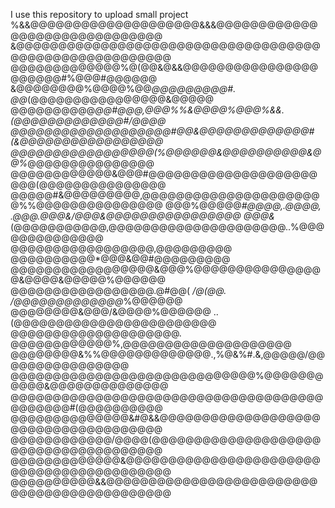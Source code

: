 I use this repository to upload small project
%&&@@@@@@@@@@@@@@@@@@@@&&&@@@@@@@@@@@@@@@@@@@@@@@@@@@@@@
&@@@@@@@@@@@@@@@@@@@@@@@@@@@@@@@@@@@@@@@@@@@@@@@@@@@@@@@
@@@@@@@@@@@@@%@(@@&@&&@@@@@@@@@@@@@@@@@@@@@@#%@@@#@@@@@@
&@@@@@@@@%@@@@%@@*@@@@@@@@@#. @@*(@@@@@@@@@@@@@@@@&@@@@@
@@@@@@@@@@*@@#@@@,@@@%%&@@@@%@@@%&&.(@@@@@@@@@@@@@#/@@@@
@@@@@@@@@@@@@@@@@@@#@@&@@@@@@@@@@@@@#(&@@@@@@@@@@@@@@@@@
@@@@@@@@@@@@@@@@@(%@@@@@@&@@@@@@@@@@&@@%*@@@@@@@@@@@@@@@
@@@@@@@@@@@@&@@@#@@@@@@@@@@@@@@@@@@@@@@@(@@@@@@@@@@@@@@@
@@@@@#&@@@@@@@@@,@@@@@@@@@@@@@@@@@@@@@@%%@@@@@@@@@@@@@@@
@@@%@@@@@*#@@@@,.@@@@,    .@@@.@@@&/@@@&@@@@@@@@@@@@@@@@
@@@&*(@@@@@@@@@@@,@@@@@@@@@@@@@@@@@@@@@..%@@@@@@@@@@@@@@
@@@@@@@@@@@@@@@@@,@@@@@@@@@  @@@@@@@@@@*@@@&@@#@@@@@@@@@
@@@@@@@@@@@@@@@@@&@@@%@@@@@@@@@@@@@@@@&@@@@&@@@@@%@@@@@@
@@@@@@@@@@@@@@@@@.@#@@(  */@(@@.  /@@@@@@@@@@@@@*%@@@@@@
@@@@@@@@&@@@/&@@@@%@@@@@@    ..(@@@@@@@@@@@@@@@@@@@@@@@@
@@@@@@@@@@@@@@@@@@@@. @@@@@@@@@@@@%,@@@@@@@@@@@@@@@@@@@@
@@@@@@@@&%%@@@@@@@@@@@@@.,%@&%#.&,@@@@@/@@@@@@@@@@@@@@@@
@@@@@@@@@@@@@@@@@@@@@@@@@@@@@%@@@@@@@@@@@&@@@@@@@@@@@@@@
@@@@@@@@@@@@@@@@@@@@@@@@@@@@@@@@@@@@@@@@@@@@#(@@@@@@@@@@
@@@@@@@@@@@@@@&#@&&@@@@@@@@@@@@@@@@@@@@@@@@@@@@@@@@@@@@@
@@@@@@@@@@@@/@@@@(@@@@@@@@@@@@@@@@@@@@@@@@@@@@@@@@@@@@@@
@@@@@@@@@@@@@&@@@@@@@@@@@@@@@@@@@@@@@@@@@@@@@@@@@@@@@@@@
@@@@@@@@@@&&@@@@@@@@@@@@@@@@@@@@@@@@@@@@@@@@@@@@@@@@@@@@
